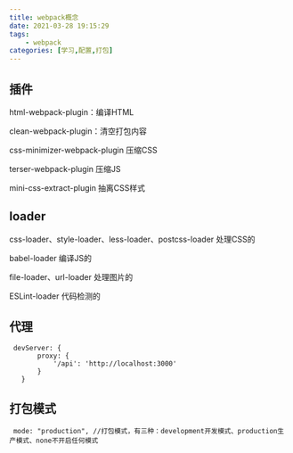 ```yaml
---
title: webpack概念
date: 2021-03-28 19:15:29
tags:
    - webpack
categories: [学习,配置,打包]
---
```


## 插件

 html-webpack-plugin：编译HTML

clean-webpack-plugin：清空打包内容

css-minimizer-webpack-plugin 压缩CSS

terser-webpack-plugin 压缩JS

 mini-css-extract-plugin 抽离CSS样式

 ## loader

 css-loader、style-loader、less-loader、postcss-loader 处理CSS的

 babel-loader 编译JS的

 file-loader、url-loader 处理图片的

 ESLint-loader 代码检测的


 ## 代理

 ```
  devServer: {
        proxy: {
            '/api': 'http://localhost:3000'
        }
    }
 ```

 ## 打包模式

 ```
  mode: "production", //打包模式，有三种：development开发模式、production生产模式、none不开启任何模式
 ```